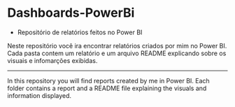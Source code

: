 # Dashboards-PowerBi
- Repositório de relatórios feitos no Power BI
 
Neste repositório você ira encontrar relatórios criados por mim no Power BI. Cada pasta contem um relatório e um arquivo README explicando sobre os visuais e infomarções exibidas.

*******************************************************************************

In this repository you will find reports created by me in Power BI. Each folder contains a report and a README file explaining the visuals and information displayed.
